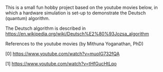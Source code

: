 This is a small fun hobby project based on the youtube movies below, in which a hardware simulation is set-up to demonstrate the Deutsch (quantum) algorithm.

The Deutsch algorithm is described in https://en.wikipedia.org/wiki/Deutsch%E2%80%93Jozsa_algorithm

References to the youtube movies (by Mithuna Yoganathan, PhD)

[0] https://www.youtube.com/watch?v=muoIG732fQA

[1] https://www.youtube.com/watch?v=tHfGucHtLqo


